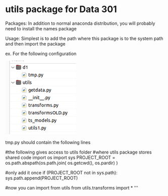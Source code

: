 # utils package for Data 301
Packages:  In addition to normal anaconda distribution, you will probably need to install the names package
      
Usage:  Simplest is to add the path where this package is to the system path
        and then import the package

ex.  For the following configuration

![My_image](https://github.com/CNUClasses/utils/blob/master/media/dirstruct.png)

tmp.py should contain the following lines

#the following gives access to utils folder
#where utils package stores shared code
import os
import sys
PROJECT_ROOT = os.path.abspath(os.path.join(
                  os.getcwd(),
                  os.pardir)
)

#only add it once
if (PROJECT_ROOT not in sys.path):
    sys.path.append(PROJECT_ROOT)

#now you can import from utils
from utils.transforms import *
'''
